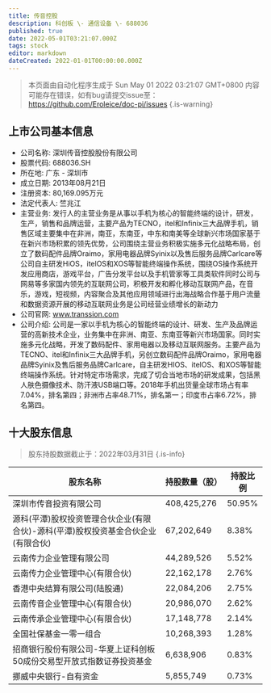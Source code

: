 ```yaml
---
title: 传音控股
description: 科创板 \- 通信设备 \- 688036
published: true
date: 2022-05-01T03:21:07.000Z
tags: stock
editor: markdown
dateCreated: 2022-01-01T00:00:00.000Z
---
```


> 本页面由自动化程序生成于 Sun May 01 2022 03:21:07 GMT+0800
> 内容可能存在错误，如有bug请提交issue至：https://github.com/Eroleice/doc-pi/issues
{.is-warning}

## 上市公司基本信息
- 公司名称: 深圳传音控股股份有限公司
- 股票代码: 688036.SH
- 所在地: 广东 - 深圳市
- 成立日期: 2013年08月21日
- 注册资本: 80,169.095万元
- 法定代表人: 竺兆江
- 主营业务: 发行人的主营业务是从事以手机为核心的智能终端的设计，研发，生产，销售和品牌运营，主要产品为TECNO，itel和Infinix三大品牌手机，销售区域主要集中在非洲，南亚，东南亚，中东和南美等全球新兴市场国家基于在新兴市场积累的领先优势，公司围绕主营业务积极实施多元化战略布局，创立了数码配件品牌Oraimo，家用电器品牌Syinix以及售后服务品牌Carlcare等公司自主研发HiOS，itelOS和XOS等智能终端操作系统，围绕OS操作系统开发应用商店，游戏平台，广告分发平台以及手机管家等工具类软件同时公司与网易等多家国内领先的互联网公司，积极开发和孵化移动互联网产品，在音乐，游戏，短视频，内容聚合及其他应用领域进行出海战略合作基于用户流量和数据资源开展的移动互联网业务是公司经营业绩增长的新动力
- 公司官网: www.transsion.com
- 公司介绍: 公司是一家以手机为核心的智能终端的设计、研发、生产及品牌运营的高新技术企业，业务集中在非洲、南亚、东南亚等新兴市场国家。同时实施多元化战略，开发了数码配件、家用电器以及移动互联网服务。主要产品为TECNO、itel和Infinix三大品牌手机，另创立数码配件品牌Oraimo，家用电器品牌Syinix及售后服务品牌Carlcare，自主研发HIOS、itelOS、和XOS等智能终端操作系统。针对特定市场需求，完成了切合当地市场的研发成果，包括黑人肤色摄像技术、防汗液USB端口等。2018年手机出货量全球市场占有率7.04%，排名第四；非洲市占率48.71%，排名第一；印度市占率6.72%，排名第四。


## 十大股东信息
> 股东持股数据截止于：2022年03月31日
{.is-info}

| 股东名称 | 持股数量（股） | 持股比例 |
| --- | --- | --- |
| 深圳市传音投资有限公司 | 408,425,276 | 50.95% |
| 源科(平潭)股权投资管理合伙企业(有限合伙)-源科(平潭)股权投资基金合伙企业(有限合伙) | 67,202,649 | 8.38% |
| 云南传力企业管理有限公司 | 44,289,526 | 5.52% |
| 云南传力企业管理中心(有限合伙) | 22,162,178 | 2.76% |
| 香港中央结算有限公司(陆股通) | 22,084,206 | 2.75% |
| 云南传音企业管理中心(有限合伙) | 20,986,070 | 2.62% |
| 云南传承企业管理中心(有限合伙) | 17,148,778 | 2.14% |
| 全国社保基金一零一组合 | 10,268,393 | 1.28% |
| 招商银行股份有限公司-华夏上证科创板50成份交易型开放式指数证券投资基金 | 6,638,906 | 0.83% |
| 挪威中央银行-自有资金 | 5,855,749 | 0.73% |





